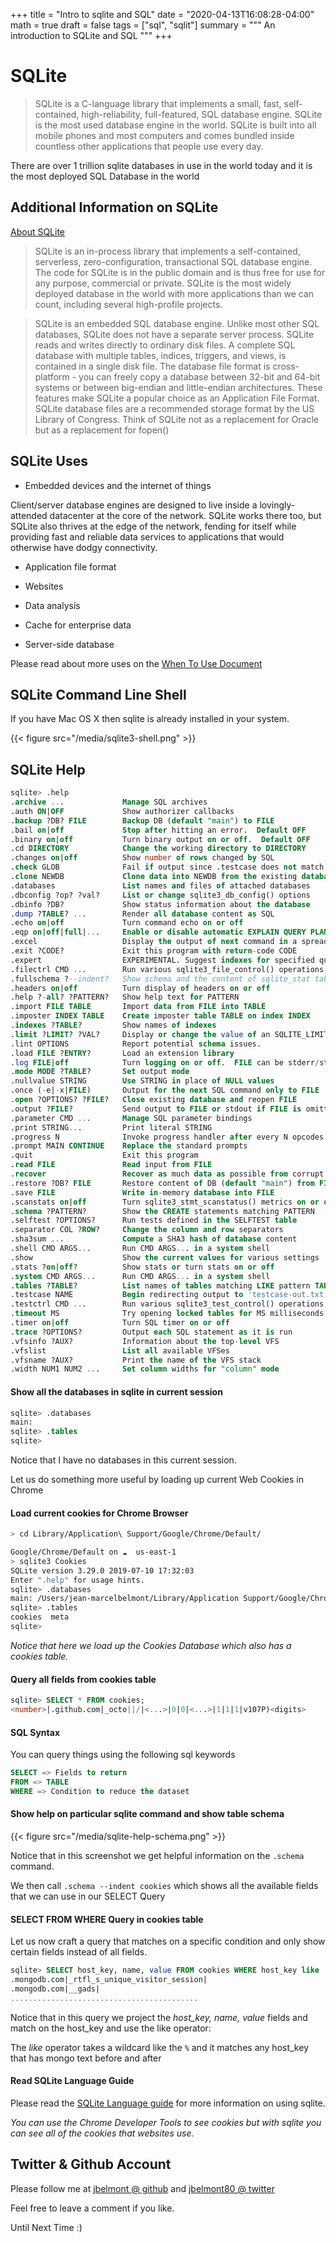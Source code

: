 +++
title = "Intro to sqlite and SQL"
date = "2020-04-13T16:08:28-04:00"
math = true
draft = false
tags = ["sql", "sqlit"]
summary = """
An introduction to SQLite and SQL
"""
+++

# SQLite

> SQLite is a C-language library that implements a small, fast, self-contained, high-reliability, full-featured, SQL database engine. SQLite is the most used database engine in the world. SQLite is built into all mobile phones and most computers and comes bundled inside countless other applications that people use every day.

There are over 1 trillion sqlite databases in use in the world today and it is the most deployed SQL Database in the world

## Additional Information on SQLite

[About SQLite](https://www.sqlite.org/about.html)

> SQLite is an in-process library that implements a self-contained, serverless, zero-configuration, transactional SQL database engine. The code for SQLite is in the public domain and is thus free for use for any purpose, commercial or private. SQLite is the most widely deployed database in the world with more applications than we can count, including several high-profile projects.

> SQLite is an embedded SQL database engine. Unlike most other SQL databases, SQLite does not have a separate server process. SQLite reads and writes directly to ordinary disk files. A complete SQL database with multiple tables, indices, triggers, and views, is contained in a single disk file. The database file format is cross-platform - you can freely copy a database between 32-bit and 64-bit systems or between big-endian and little-endian architectures. These features make SQLite a popular choice as an Application File Format. SQLite database files are a recommended storage format by the US Library of Congress. Think of SQLite not as a replacement for Oracle but as a replacement for fopen()

## SQLite Uses

* Embedded devices and the internet of things

Client/server database engines are designed to live inside a lovingly-attended datacenter at the core of the network. SQLite works there too, but SQLite also thrives at the edge of the network, fending for itself while providing fast and reliable data services to applications that would otherwise have dodgy connectivity.

* Application file format

* Websites

* Data analysis

* Cache for enterprise data

* Server-side database

Please read about more uses on the [When To Use Document](https://www.sqlite.org/whentouse.html)

## SQLite Command Line Shell

If you have Mac OS X then sqlite is already installed in your system.

{{< figure src="/media/sqlite3-shell.png" >}}

## SQLite Help

```sql
sqlite> .help
.archive ...             Manage SQL archives
.auth ON|OFF             Show authorizer callbacks
.backup ?DB? FILE        Backup DB (default "main") to FILE
.bail on|off             Stop after hitting an error.  Default OFF
.binary on|off           Turn binary output on or off.  Default OFF
.cd DIRECTORY            Change the working directory to DIRECTORY
.changes on|off          Show number of rows changed by SQL
.check GLOB              Fail if output since .testcase does not match
.clone NEWDB             Clone data into NEWDB from the existing database
.databases               List names and files of attached databases
.dbconfig ?op? ?val?     List or change sqlite3_db_config() options
.dbinfo ?DB?             Show status information about the database
.dump ?TABLE? ...        Render all database content as SQL
.echo on|off             Turn command echo on or off
.eqp on|off|full|...     Enable or disable automatic EXPLAIN QUERY PLAN
.excel                   Display the output of next command in a spreadsheet
.exit ?CODE?             Exit this program with return-code CODE
.expert                  EXPERIMENTAL. Suggest indexes for specified queries
.filectrl CMD ...        Run various sqlite3_file_control() operations
.fullschema ?--indent?   Show schema and the content of sqlite_stat tables
.headers on|off          Turn display of headers on or off
.help ?-all? ?PATTERN?   Show help text for PATTERN
.import FILE TABLE       Import data from FILE into TABLE
.imposter INDEX TABLE    Create imposter table TABLE on index INDEX
.indexes ?TABLE?         Show names of indexes
.limit ?LIMIT? ?VAL?     Display or change the value of an SQLITE_LIMIT
.lint OPTIONS            Report potential schema issues.
.load FILE ?ENTRY?       Load an extension library
.log FILE|off            Turn logging on or off.  FILE can be stderr/stdout
.mode MODE ?TABLE?       Set output mode
.nullvalue STRING        Use STRING in place of NULL values
.once (-e|-x|FILE)       Output for the next SQL command only to FILE
.open ?OPTIONS? ?FILE?   Close existing database and reopen FILE
.output ?FILE?           Send output to FILE or stdout if FILE is omitted
.parameter CMD ...       Manage SQL parameter bindings
.print STRING...         Print literal STRING
.progress N              Invoke progress handler after every N opcodes
.prompt MAIN CONTINUE    Replace the standard prompts
.quit                    Exit this program
.read FILE               Read input from FILE
.recover                 Recover as much data as possible from corrupt db.
.restore ?DB? FILE       Restore content of DB (default "main") from FILE
.save FILE               Write in-memory database into FILE
.scanstats on|off        Turn sqlite3_stmt_scanstatus() metrics on or off
.schema ?PATTERN?        Show the CREATE statements matching PATTERN
.selftest ?OPTIONS?      Run tests defined in the SELFTEST table
.separator COL ?ROW?     Change the column and row separators
.sha3sum ...             Compute a SHA3 hash of database content
.shell CMD ARGS...       Run CMD ARGS... in a system shell
.show                    Show the current values for various settings
.stats ?on|off?          Show stats or turn stats on or off
.system CMD ARGS...      Run CMD ARGS... in a system shell
.tables ?TABLE?          List names of tables matching LIKE pattern TABLE
.testcase NAME           Begin redirecting output to 'testcase-out.txt'
.testctrl CMD ...        Run various sqlite3_test_control() operations
.timeout MS              Try opening locked tables for MS milliseconds
.timer on|off            Turn SQL timer on or off
.trace ?OPTIONS?         Output each SQL statement as it is run
.vfsinfo ?AUX?           Information about the top-level VFS
.vfslist                 List all available VFSes
.vfsname ?AUX?           Print the name of the VFS stack
.width NUM1 NUM2 ...     Set column widths for "column" mode
```

#### Show all the databases in sqlite in current session

```sql
sqlite> .databases
main:
sqlite> .tables
sqlite>
```

Notice that I have no databases in this current session.

Let us do something more useful by loading up current Web Cookies in Chrome

#### Load current cookies for Chrome Browser

```bash
> cd Library/Application\ Support/Google/Chrome/Default/

Google/Chrome/Default on ☁️  us-east-1
> sqlite3 Cookies
SQLite version 3.29.0 2019-07-10 17:32:03
Enter ".help" for usage hints.
sqlite> .databases
main: /Users/jean-marcelbelmont/Library/Application Support/Google/Chrome/Default/Cookies
sqlite> .tables
cookies  meta
sqlite>
```

*Notice that here we load up the Cookies Database which also has a cookies table.*

#### Query all fields from cookies table

```sql
sqlite> SELECT * FROM cookies;
<number>|.github.com|_octo||/|<...>|0|0|<...>|1|1|1|v107P)<digits>
```

#### SQL Syntax

You can query things using the following sql keywords

```sql
SELECT => Fields to return
FROM => TABLE 
WHERE => Condition to reduce the dataset
```

#### Show help on particular sqlite command and show table schema

{{< figure src="/media/sqlite-help-schema.png" >}}

Notice that in this screenshot we get helpful information on the `.schema` command.

We then call `.schema --indent cookies` which shows all the available fields that we can use in our SELECT Query

#### SELECT FROM WHERE Query in cookies table

Let us now craft a query that matches on a specific condition and only show certain fields instead of all fields.

```sql
sqlite> SELECT host_key, name, value FROM cookies WHERE host_key like '%mongo%';
.mongodb.com|_rtfl_s_unique_visitor_session|
.mongodb.com|__gads|
..........................................
```

Notice that in this query we project the *host_key, name, value* fields and match on the host_key and use the like operator:

The *like* operator takes a wildcard like the `%` and it matches any host_key that has mongo text before and after

#### Read SQLite Language Guide

Please read the [SQLite Language guide](https://www.sqlite.org/lang.html) for more information on using sqlite.

*You can use the Chrome Developer Tools to see cookies but with sqlite you can see all of the cookies that websites use.*

## Twitter & Github Account

Please follow me at [jbelmont @ github](https://github.com/jbelmont) and [jbelmont80 @ twitter](https://twitter.com/jbelmont80)

Feel free to leave a comment if you like.

Until Next Time :)